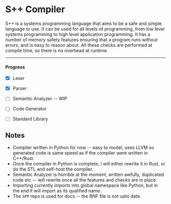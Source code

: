 # S++ Compiler

S++ is a systems programming language that aims to be a safe and simple language to use. It can be used for all levels
of programming, from low level systems programming to high level application programming. It has a number of memory
safety features ensuring that a program runs without errors, and is easy to reason about. All these checks are performed
at compile time, so there is no overhead at runtime.

----

#### Progress
- [x] Lexer
- [x] Parser
- [ ] Semantic Analyzer -- WIP
- [ ] Code Generator
- [ ] Standard Library


## Notes
- Compiler written in Python for now -- easy to model, uses LLVM so generated code is same speed as if the compiler were written in C++/Rust.
- Once the compiler in Python is complete, I will either rewrite it in Rust, or do the STL and self-host the compiler.
- Semantic Analyzer is horrible at the moment, written awfully, duplicated code etc -- will rewrite once all the features and checks are in place.
- Importing currently imports into global namespace like Python, but in the end it will import as its qualified name.
- The `SPP` repo is used for docs -- the BNF file is not upto date.
